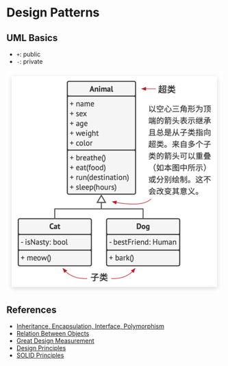 # Design Patterns

## UML Basics
- `+`: public
- `-`: private
<p align="center"><img style="display: block; width: 600px; margin: 0 auto;" src=img/2021-03-17-23-12-04.png alt="no image found"></p>

## References
- [Inheritance, Encapsulation, Interface, Polymorphism](./AEIP.md)
- [Relation Between Objects](./relations.md)
- [Great Design Measurement](./great_design.md)
- [Design Principles](./principles.md)
- [SOLID Principles](./solid.md)